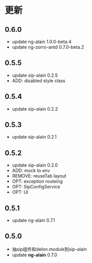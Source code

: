 
# 更新

## 0.6.0

* update ng-alain 1.0.0-beta.4
* update ng-zorro-antd 0.7.0-beta.2

## 0.5.5

* update sip-alain 0.2.5
* ADD: disabled style class

## 0.5.4

* update sip-alain 0.2.2

## 0.5.3

* update sip-alain 0.2.1

## 0.5.2

* update sip-alain 0.2.0
* ADD: mock to env
* REMOVE: reuseTab layout
* OPT: exception routeing
* OPT: SipConfigService
* OPT: UI

## 0.5.1

* update ng-alain 0.7.1

## 0.5.0

* 抽sip组件和delon.module到sip-alain
* update **ng-alain**  0.7.0
